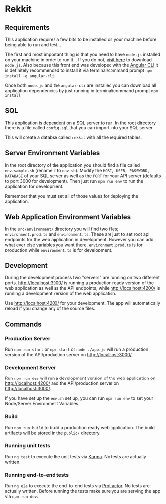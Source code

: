 # Rekkit

## Requirements
This application requires a few bits to be installed on your machine before being able to run and test...

The first and most important thing is that you need to have `node.js` installed on your machine in order to run it... If you do not, [visit here](https://nodejs.org/en/download/) to download `node.js`. Also because this front end was developed with the [Angular CLI](https://cli.angular.io/) it is definitely recommended to install it via terminal/command prompt `npm install -g angular-cli`.

Once both `node.js` and the `angular-cli` are installed you can download all application dependencies by just running in terminal/command prompt `npm install`

## SQL
This application is dependent on a SQL server to run. In the root directory there is a file called `config.sql` that you can import into your SQL server.

This will create a databse called `rekkit` with all the required tables.

## Server Environment Variables
In the root directory of the application you should find a file called `env.sample.sh` (rename it to `env.sh`). Modify the `HOST, USER, PASSWORD, DATABASE` of your SQL server as well as the `PORT` for your API server (defaults to port 3000 for development). Then just run `npm run env` to run the application for development.

Remember that you must set all of those values for deploying the application.

## Web Application Environment Variables
In the `src/environment/` directory you will find two files; `environment.prod.ts` and `environment.ts`. These are just to set root api endpoints for the web application in development. However you can add what ever else variables you want there. `environment.prod.ts` is for production while `environment.ts` is for development.

## Development
During the development process two "servers" are running on two different ports. [http://localhost:3000/](http://localhost:3000/) is running a production ready version of the web application as well as the API endpoints, while [http://localhost:4200/](http://localhost:4200/) is running a development version of the web application.

Use [http://localhost:4200/](http://localhost:4200/) for your development. The app will automatically reload if you change any of the source files.

## Commands

### Production Server
Run `npm run start` or `npm start` or `node ./app.js` will run a production version of the API/production server on [http://localhost:3000/](http://localhost:3000/).

### Development Server
Run `npm run dev` will run a development version of the web application on [http://localhost:4200/](http://localhost:4200/) and the API/production server on [http://localhost:3000/](http://localhost:3000/).

If you have set up the `env.sh` set up, you can run `npm run env` to set your Node/Server Environment Variables.

### Build
Run `npm run build` to build a production ready web application. The build artifacts will be stored in the `public/` directory.

### Running unit tests
Run `ng test` to execute the unit tests via [Karma](https://karma-runner.github.io). No tests are actually written.

### Running end-to-end tests
Run `ng e2e` to execute the end-to-end tests via [Protractor](http://www.protractortest.org/). No tests are actually written.
Before running the tests make sure you are serving the app via `npm run dev`.
